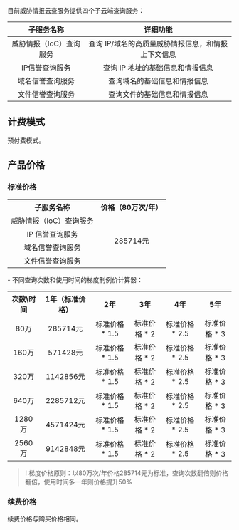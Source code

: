 目前威胁情报云查服务提供四个子云端查询服务：

子服务名称 | 详细功能
:-: | :-:
威胁情报（IoC）查询服务 | 查询 IP/域名的高质量威胁情报信息，和情报上下文信息
IP信誉查询服务 | 查询 IP 地址的基础信息和情报信息
域名信誉查询服务 | 查询域名的基础信息和情报信息
文件信誉查询服务 | 查询文件的基础信息和情报信息


## 计费模式
预付费模式。

## 产品价格
### 标准价格
<table><tbody>
<tr><th><center>子服务名称</th><th><center> 价格（80万次/年）</th></tr>
<tr><td><center>威胁情报（IoC）查询服务</td><td rowspan="4"><center>285714元</center></td></tr>
<tr><td><center>IP 信誉查询服务</td></tr>
<tr><td><center>域名信誉查询服务</td></tr>
<tr><td><center>文件信誉查询服务</td></tr>
</table><tbody>
   - 不同查询次数和使用时间的梯度刊例价计算器：
<table><tbody>
<tr><th><center>次数\时间</th><th><center> 1年（标准价格）</th><th><center>2年</th><th><center>3年</th><th><center>4年</th><th><center>5年</th></tr>
<tr><td><center>80万</td><td><center>285714元</td><td><center>标准价格 * 1.5</td><td><center>标准价格 * 2</td><td><center>标准价格 * 2.5</td><td><center>标准价格 * 3</td></tr>
<tr><td><center>160万</td><td><center>571428元</td><td><center>标准价格 * 1.5</td><td><center>标准价格 * 2</td><td><center>标准价格 * 2.5</td><td><center>标准价格 * 3</td></tr>
<tr><td><center>320万</td><td><center>1142856元</td><td><center>标准价格 * 1.5</td><td><center>标准价格 * 2</td><td><center>标准价格 * 2.5</td><td><center>标准价格 * 3</td></tr>
<tr><td><center>640万</td><td><center>2285712元</td><td><center>标准价格 * 1.5</td><td><center>标准价格 * 2</td><td><center>标准价格 * 2.5</td><td><center>标准价格 * 3</td></tr>
<tr><td><center>1280万</td><td><center>4571424元</td><td><center>标准价格 * 1.5</td><td><center>标准价格 * 2</td><td><center>标准价格 * 2.5</td><td><center>标准价格 * 3</td></tr>
<tr><td><center>2560万</td><td><center>9142848元</td><td><center>标准价格 * 1.5</td><td><center>标准价格 * 2</td><td><center>标准价格 * 2.5</td><td><center>标准价格 * 3</td></tr>
</table><tbody>

>! 梯度价格原则：以80万次/年价格285714元为标准，查询次数翻倍则价格翻倍，使用时间多一年则价格提升50%

### 续费价格
续费价格与购买价格相同。
